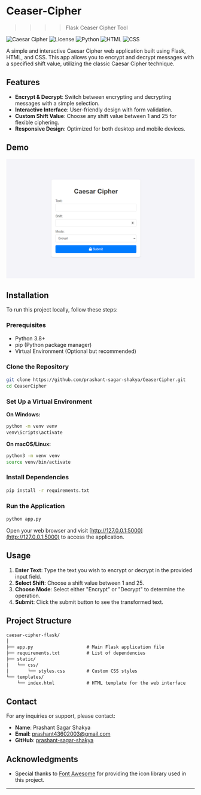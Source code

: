 # Ceaser-Cipher
>>>> Flask Ceaser Cipher Tool

![Caesar Cipher](https://img.shields.io/badge/Flask-2.3.2-blue.svg) ![License](https://img.shields.io/badge/license-MIT-green.svg) ![Python](https://img.shields.io/badge/Python-3.8%2B-blue.svg) ![HTML](https://img.shields.io/badge/HTML5-239120.svg?&logo=html5&logoColor=white) ![CSS](https://img.shields.io/badge/CSS3-%231572B6.svg?&logo=css3&logoColor=white)

A simple and interactive Caesar Cipher web application built using Flask, HTML, and CSS. This app allows you to encrypt and decrypt messages with a specified shift value, utilizing the classic Caesar Cipher technique.

## Features

- **Encrypt & Decrypt**: Switch between encrypting and decrypting messages with a simple selection.
- **Interactive Interface**: User-friendly design with form validation.
- **Custom Shift Value**: Choose any shift value between 1 and 25 for flexible ciphering.
- **Responsive Design**: Optimized for both desktop and mobile devices.
  
## Demo

![Image](img.png)

## Installation

To run this project locally, follow these steps:

### Prerequisites

- Python 3.8+
- pip (Python package manager)
- Virtual Environment (Optional but recommended)

### Clone the Repository

```bash
git clone https://github.com/prashant-sagar-shakya/CeaserCipher.git
cd CeaserCipher
```

### Set Up a Virtual Environment

**On Windows:**

```bash
python -m venv venv
venv\Scripts\activate
```

**On macOS/Linux:**

```bash
python3 -m venv venv
source venv/bin/activate
```

### Install Dependencies

```bash
pip install -r requirements.txt
```

### Run the Application

```bash
python app.py
```

Open your web browser and visit [http://127.0.0.1:5000](http://127.0.0.1:5000) to access the application.

## Usage

1. **Enter Text**: Type the text you wish to encrypt or decrypt in the provided input field.
2. **Select Shift**: Choose a shift value between 1 and 25.
3. **Choose Mode**: Select either "Encrypt" or "Decrypt" to determine the operation.
4. **Submit**: Click the submit button to see the transformed text.

## Project Structure

```
caesar-cipher-flask/
│
├── app.py                    # Main Flask application file
├── requirements.txt          # List of dependencies
├── static/
│   └── css/
│       └── styles.css        # Custom CSS styles
└── templates/
    └── index.html            # HTML template for the web interface
```

## Contact

For any inquiries or support, please contact:

- **Name**: Prashant Sagar Shakya
- **Email**: prashant43602003@gmail.com
- **GitHub**: [prashant-sagar-shakya](https://github.com/prashant-sagar-shakya)

## Acknowledgments

- Special thanks to [Font Awesome](https://fontawesome.com/) for providing the icon library used in this project.

---